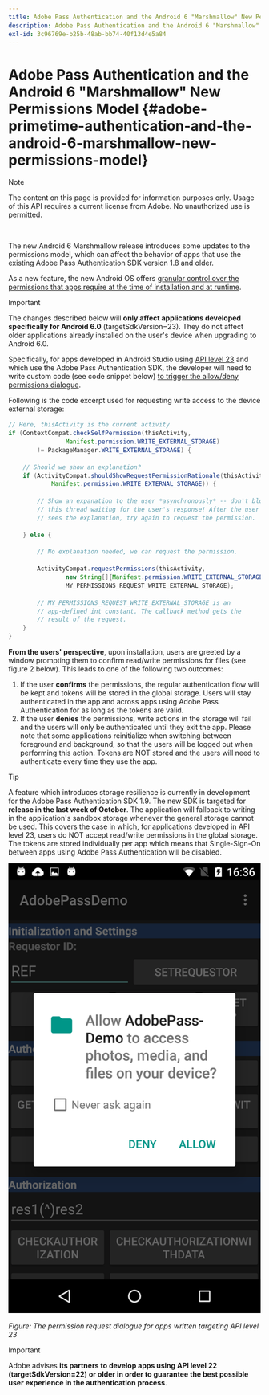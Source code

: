 ```yaml
---
title: Adobe Pass Authentication and the Android 6 "Marshmallow" New Permissions Model
description: Adobe Pass Authentication and the Android 6 "Marshmallow" New Permissions Model
exl-id: 3c96769e-b25b-48ab-bb74-40f13d4e5a84
---
```

# Adobe Pass Authentication and the Android 6 "Marshmallow" New Permissions Model {#adobe-primetime-authentication-and-the-android-6-marshmallow-new-permissions-model}

>[!NOTE]
>
>The content on this page is provided for information purposes only. Usage of this API requires a current license from Adobe. No unauthorized use is permitted.

</br>

The new Android 6 Marshmallow release introduces some updates to the permissions model, which can affect the behavior of apps that use the existing Adobe Pass Authentication SDK version 1.8 and older. 

As a new feature, the new Android OS offers [granular control over the permissions that apps require at the time of installation and at runtime](https://developer.android.com/about/versions/marshmallow/android-6.0-changes.html).

>[!IMPORTANT]
>
>The changes described below will **only affect applications developed specifically for Android 6.0** (targetSdkVersion=23). They do not affect older applications already installed on the user's device when upgrading to Android 6.0. 


Specifically, for apps developed in Android Studio using [API level 23](http://developer.android.com/sdk/api_diff/23/changes.html) and which use the Adobe Pass Authentication SDK, the developer will need to write custom code (see code snippet below) [to trigger the allow/deny permissions dialogue](https://developer.android.com/training/permissions/requesting.html). 

Following is the code excerpt used for requesting write access to the device external storage:

```java
// Here, thisActivity is the current activity
if (ContextCompat.checkSelfPermission(thisActivity,
                Manifest.permission.WRITE_EXTERNAL_STORAGE)
        != PackageManager.WRITE_EXTERNAL_STORAGE) {

    // Should we show an explanation?
    if (ActivityCompat.shouldShowRequestPermissionRationale(thisActivity,
            Manifest.permission.WRITE_EXTERNAL_STORAGE)) {

        // Show an expanation to the user *asynchronously* -- don't block
        // this thread waiting for the user's response! After the user
        // sees the explanation, try again to request the permission.

    } else {

        // No explanation needed, we can request the permission.

        ActivityCompat.requestPermissions(thisActivity,
                new String[]{Manifest.permission.WRITE_EXTERNAL_STORAGE},
                MY_PERMISSIONS_REQUEST_WRITE_EXTERNAL_STORAGE);

        // MY_PERMISSIONS_REQUEST_WRITE_EXTERNAL_STORAGE is an
        // app-defined int constant. The callback method gets the
        // result of the request.
    }
}
```




**From the users' perspective**, upon installation, users are greeted by a window prompting them to confirm read/write permissions for files (see figure 2 below). This leads to one of the following two outcomes:

1.  If the user **confirms** the permissions, the regular authentication flow will be kept and tokens will be stored in the global storage. Users will stay authenticated in the app and across apps using Adobe Pass Authentication for as long as the tokens are valid.
1.  If the user **denies** the permissions, write actions in the storage will fail and the users will only be authenticated until they exit the app. Please note that some applications reinitialize when switching between foreground and background, so that the users will be logged out when performing this action. Tokens are NOT stored and the users will need to authenticate every time they use the app. 


>[!TIP]
>
>A feature which introduces storage resilience is currently in development for the Adobe Pass Authentication SDK 1.9. The new SDK is targeted for **release in the last week of October**. The application will fallback to writing in the application's sandbox storage whenever the general storage cannot be used. This covers the case in which, for applications developed in API level 23, users do NOT accept read/write permissions in the global storage. The tokens are stored individually per app which means that Single-Sign-On between apps using Adobe Pass Authentication will be disabled.


![](assets/android-permissions-request.png)

*Figure: The permission request dialogue for apps written targeting API level 23*

>[!IMPORTANT]
>
> Adobe advises **its partners to develop apps using API level 22 (targetSdkVersion=22) or older in order to guarantee the best possible user experience in the authentication process**.
